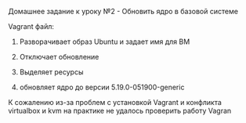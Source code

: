 Домашнее задание к уроку №2 - Обновить ядро в базовой системе

Vagrant файл:

1. Разворачивает образ Ubuntu и задает имя для ВМ

2. Отключает обновление 

3. Выделяет ресурсы 

4. обновляет ядро до версии 5.19.0-051900-generic


К сожалению из-за проблем с установкой Vagrant и конфликта virtualbox и kvm на практике не удалось проверить работу Vagran